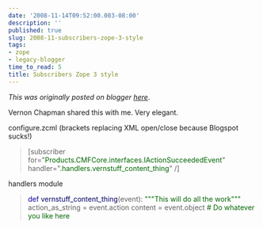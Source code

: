 ```yaml
---
date: '2008-11-14T09:52:00.003-08:00'
description: ''
published: true
slug: 2008-11-subscribers-zope-3-style
tags:
- zope
- legacy-blogger
time_to_read: 5
title: Subscribers Zope 3 style
---
```


*This was originally posted on blogger [here](https://pydanny.blogspot.com/2008/11/subscribers-zope-3-style.html)*.

Vernon Chapman shared this with me.  Very elegant.

configure.zcml (brackets replacing XML open/close because Blogspot sucks!)
<blockquote>[subscriber for="<span style="color: rgb(0, 102, 0);">Products.CMFCore.interfaces.IActionSucceededEvent</span>"
    handler="<span style="color: rgb(0, 102, 0);">.handlers.</span><span style="color: rgb(0, 102, 0);">vernstuff_content_thing</span>" /]</blockquote>handlers module
<blockquote><span style="color: rgb(0, 0, 153);">def</span> <span style="color: rgb(0, 0, 102);">vernstuff_content_thing</span>(event):
<span style="color: rgb(0, 102, 0);">"""This will do all the work"""</span>
action_as_string = event.action
content = event.object
<span style="color: rgb(0, 102, 0);"># Do whatever you like here</span></blockquote>